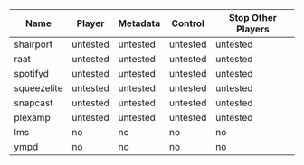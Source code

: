 | Name      | Player      | Metadata       | Control     | Stop Other Players |
|-----------|-------------|----------------|-------------|--------------------|
|shairport|untested|untested|untested|untested|
|raat|untested|untested|untested|untested|
|spotifyd|untested|untested|untested|untested|
|squeezelite|untested|untested|untested|untested|
|snapcast|untested|untested|untested|untested|
|plexamp|untested|untested|untested|untested|
|lms|no|no|no|no|
|ympd|no|no|no|no|
